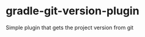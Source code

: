 gradle-git-version-plugin
=========================

Simple plugin that gets the project version from git
